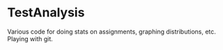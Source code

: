 # TestAnalysis
Various code for doing stats on assignments, graphing distributions, etc. Playing with git.

